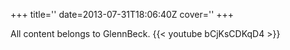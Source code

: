 +++
title=''
date=2013-07-31T18:06:40Z
cover=''
+++

All content belongs to GlennBeck.
{{< youtube bCjKsCDKqD4 >}}
